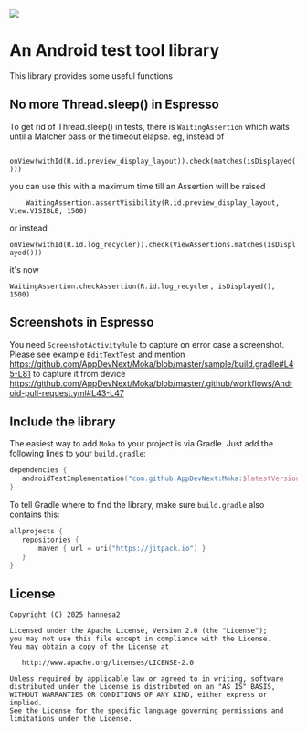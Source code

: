 [![](https://jitpack.io/v/AppDevNext/Moka.svg)](https://jitpack.io/#AppDevNext/Moka)

# An Android test tool library

This library provides some useful functions

## No more Thread.sleep() in Espresso

To get rid of Thread.sleep() in tests, there is `WaitingAssertion` which waits until a Matcher pass or the timeout elapse. 
eg, instead of 

`    onView(withId(R.id.preview_display_layout)).check(matches(isDisplayed()))`

you can use this with a maximum time till an Assertion will be raised

`    WaitingAssertion.assertVisibility(R.id.preview_display_layout, View.VISIBLE, 1500)`

or instead 

```onView(withId(R.id.log_recycler)).check(ViewAssertions.matches(isDisplayed()))```

it's now

```WaitingAssertion.checkAssertion(R.id.log_recycler, isDisplayed(), 1500)```

## Screenshots in Espresso

You need `ScreenshotActivityRule` to capture on error case a screenshot.
Please see example `EditTextTest` and mention https://github.com/AppDevNext/Moka/blob/master/sample/build.gradle#L45-L81 to capture it from device
https://github.com/AppDevNext/Moka/blob/master/.github/workflows/Android-pull-request.yml#L43-L47

## Include the library

The easiest way to add `Moka` to your project is via Gradle. Just add the following lines to your `build.gradle`:

```kts
dependencies {
   androidTestImplementation("com.github.AppDevNext:Moka:$latestVersion")
}
```

To tell Gradle where to find the library, make sure `build.gradle` also contains this:

```kts
allprojects {
   repositories {
       maven { url = uri("https://jitpack.io") }
   }
}
```

## License

    Copyright (C) 2025 hannesa2

    Licensed under the Apache License, Version 2.0 (the "License");
    you may not use this file except in compliance with the License.
    You may obtain a copy of the License at

       http://www.apache.org/licenses/LICENSE-2.0

    Unless required by applicable law or agreed to in writing, software
    distributed under the License is distributed on an "AS IS" BASIS,
    WITHOUT WARRANTIES OR CONDITIONS OF ANY KIND, either express or implied.
    See the License for the specific language governing permissions and
    limitations under the License.
